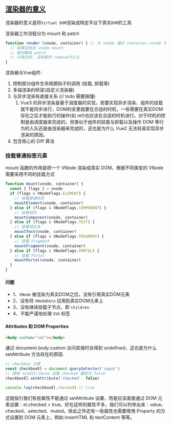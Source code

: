 ## [渲染器的意义](http://hcysun.me/vue-design/zh/renderer.html)

渲染器的意义是将`Virtual DOM`渲染成特定平台下真实`DOM`的工具

渲染器工作流程分为 mount 和 patch

```js
function render (vnode, container) { // 久 vnode 通过 container.vnode 引用然后对比
  // 如果没有旧 vnode mount
  // 新旧都有 patch
  // 只有旧的, 没有新的 removeChild
}
```

渲染器与Vue组件:

1. 控制部分组件生命周期钩子的调用 (挂载, 卸载等)
2. 多端渲染的桥梁(自定义渲染器)
3. 与异步渲染有直接关系 (// todo 需要搞懂)
   1. Vue3 的异步渲染是基于调度器的实现，若要实现异步渲染，组件的挂载就不能同步进行，DOM的变更就要在合适的时机，一些需要在真实DOM存在之后才能执行的操作(如 ref)也应该在合适的时机进行。对于时机的控制是由调度器来完成的，但类似于组件的挂载与卸载以及操作 DOM 等行为的入队还是由渲染器来完成的，这也是为什么 Vue2 无法轻易实现异步渲染的原因。
4. 包含核心的 Diff 算法

### 挂载普通标签元素

mount 函数的作用是把一个 VNode 渲染成真实 DOM，根据不同类型的 VNode 需要采用不同的挂载方式

```js
function mount(vnode, container) {
  const { flags } = vnode
  if (flags & VNodeFlags.ELEMENT) {
    // 挂载普通标签
    mountElement(vnode, container)
  } else if (flags & VNodeFlags.COMPONENT) {
    // 挂载组件
    mountComponent(vnode, container)
  } else if (flags & VNodeFlags.TEXT) {
    // 挂载纯文本
    mountText(vnode, container)
  } else if (flags & VNodeFlags.FRAGMENT) {
    // 挂载 Fragment
    mountFragment(vnode, container)
  } else if (flags & VNodeFlags.PORTAL) {
    // 挂载 Portal
    mountPortal(vnode, container)
  }
}
```

#### 问题

- 1、`VNode` 被渲染为真实DOM之后，没有引用真实DOM元素
- 2、没有将 `VNodeData` 应用到真实DOM元素上
- 3、没有继续挂载子节点，即 `children`
- 4、不能严谨地处理 `SVG` 标签



#### Attributes 和 DOM Properties
```html
<body custom="val"></body>
```
通过 document.body.custom 访问其值时会得到 undefined，这也是为什么 setAttribute 方法存在的原因.

```js
// checkbox 元素
const checkboxEl = document.querySelector('input')
// 使用 setAttribute 设置 checked 属性为 false
checkboxEl.setAttribute('checked', false)

console.log(checkboxEl.checked) // true
```
这就指引我们有些属性不能通过 setAttribute 设置，而是应该直接通过 DOM 元素设置：el.checked = true。好在这样的属性不多，我们可以列举出来：value、checked、selected、muted。除此之外还有一些属性也需要使用 Property 的方式设置到 DOM 元素上，例如 innerHTML 和 textContent 等等。